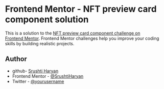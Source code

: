 # Frontend Mentor - NFT preview card component solution

This is a solution to the [NFT preview card component challenge on Frontend Mentor](https://www.frontendmentor.io/challenges/nft-preview-card-component-SbdUL_w0U). Frontend Mentor challenges help you improve your coding skills by building realistic projects. 



## Author

- github- [Srushti Haryan](https://www.your-site.com)
- Frontend Mentor - [@SrushtiHaryan](https://www.frontendmentor.io/profile/SrushtiHaryan)
- Twitter - [@yourusername](https://www.twitter.com/yourusername)

